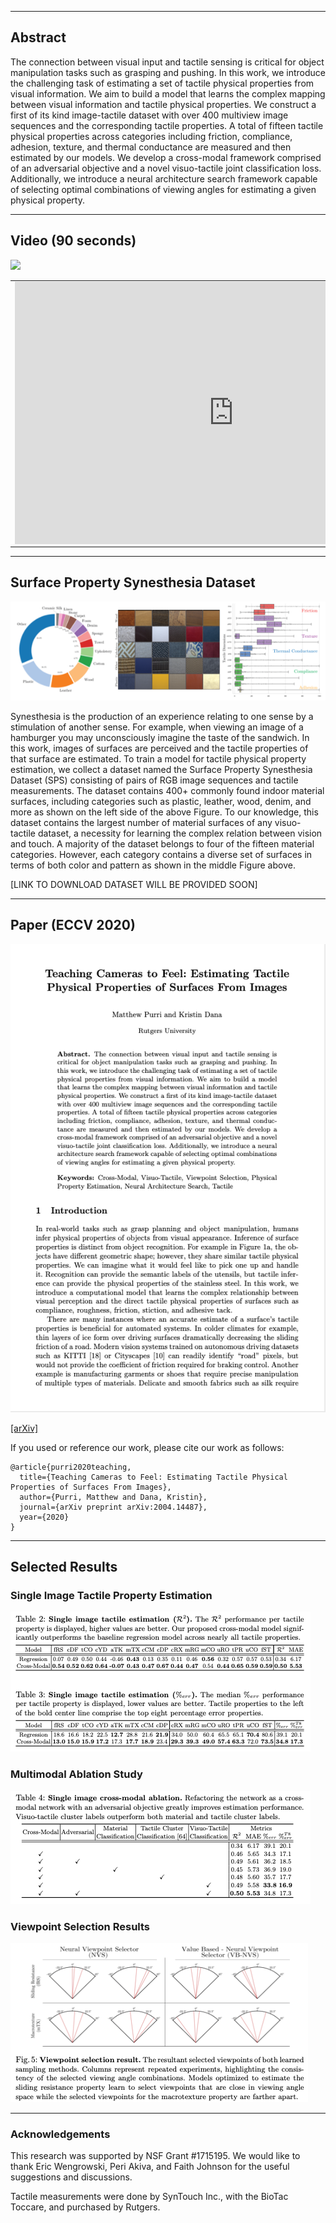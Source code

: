 * * *

## Abstract
The connection between visual input and tactile sensing is critical for object manipulation tasks such as grasping and pushing.
In this work, we introduce the challenging task of estimating a set of tactile physical properties from visual information. We aim to build a model that learns the complex mapping between visual information and tactile physical properties. We construct a first of its kind image-tactile dataset with over 400 multiview image sequences and the corresponding tactile properties. A total of fifteen tactile physical properties across categories including friction, compliance, adhesion, texture, and thermal conductance are measured and then estimated by our models. We develop a cross-modal framework comprised of an adversarial objective and a novel visuo-tactile joint classification loss. Additionally, we introduce a neural architecture search framework capable of  selecting optimal combinations of viewing angles for estimating a given physical property.

* * *

## Video (90 seconds)

[![](http://img.youtube.com/vi/J532toKnly8/0.jpg)](http://www.youtube.com/watch?v=J532toKnly8 "")

<table align="center" width="700px">
  <tbody>
    <tr>
      <td align="center" width="700px">
      <center>
      <iframe width="700" height="420" src="https://www.youtube.com/embed/98bCHTkp5sE" frameborder="0" allow="autoplay; encrypted-media" allowfullscreen="" align="center"></iframe>
      </center>
      </td>
   </tr>
  </tbody>
</table>

* * *

## Surface Property Synesthesia Dataset

<img src="imgs/dataset_stats.png" class="center">

Synesthesia is the production of an experience relating to one sense by a stimulation of another sense. For example, when viewing an image of a hamburger you may unconsciously imagine the taste of the sandwich. In this work, images of surfaces are perceived and the tactile properties of that surface are estimated. To train a model for tactile physical property estimation, we collect a dataset named the Surface Property Synesthesia Dataset (SPS) consisting of pairs of RGB image sequences and tactile measurements. The dataset contains 400+ commonly found indoor material surfaces, including categories such as plastic, leather, wood, denim, and more as shown on the left side of the above Figure. To our knowledge, this dataset contains the largest number of material surfaces of any visuo-tactile dataset, a necessity for learning the complex relation between vision and touch. A majority of the dataset belongs to four of the fifteen material categories. However, each category contains a diverse set of surfaces in terms of both color and pattern as shown in the middle Figure above.

[LINK TO DOWNLOAD DATASET WILL BE PROVIDED SOON]

* * *

## Paper (ECCV 2020)
<img src="imgs/front-page.png" alt="Front page of research paper" class="center">

<a href="https://arxiv.org/pdf/2004.14487.pdf">[arXiv]</a>

If you used or reference our work, please cite our work as follows:
```
@article{purri2020teaching,
  title={Teaching Cameras to Feel: Estimating Tactile Physical Properties of Surfaces From Images},
  author={Purri, Matthew and Dana, Kristin},
  journal={arXiv preprint arXiv:2004.14487},
  year={2020}
}
```

* * *

## Selected Results

### Single Image Tactile Property Estimation
<img src="imgs/single_image_results.png" class="center">

### Multimodal Ablation Study
<img src="imgs/ablation_study_result.png" class="center">

### Viewpoint Selection Results
<img src="imgs/viewpoint_selection_result.png" class="center">


* * *

### Acknowledgements
This research was supported by NSF Grant \#1715195. We would like to thank Eric Wengrowski, Peri Akiva, and Faith Johnson for the useful suggestions and discussions.

Tactile measurements were done by SynTouch Inc., with the BioTac Toccare, and purchased by Rutgers.

